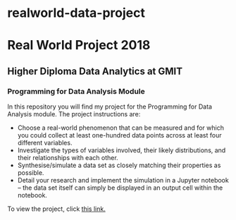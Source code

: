 # realworld-data-project
<h1>Real World Project 2018</h1>
<h2>Higher Diploma Data Analytics at GMIT</h2>
<h3>Programming for Data Analysis Module</h3>
<p>In this repository you will find my project for the Programming for Data Analysis module. The project instructions are:</p> 
<ul><li>Choose a real-world phenomenon that can be measured and for which you could
collect at least one-hundred data points across at least four different variables.</li>
<li>Investigate the types of variables involved, their likely distributions, and their relationships with each other.</li>
<li>Synthesise/simulate a data set as closely matching their properties as possible.</li>
<li>Detail your research and implement the simulation in a Jupyter notebook – the
data set itself can simply be displayed in an output cell within the notebook.</li></ul>

<p>To view the project, click <a href="https://github.com/cobhan/Real-World-Phenomenon-project/blob/master/Real-world-data-project.ipynb">this link.</a></p>